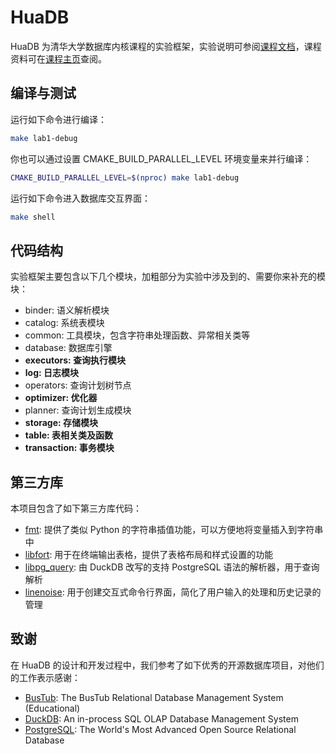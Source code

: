 # HuaDB

HuaDB 为清华大学数据库内核课程的实验框架，实验说明可参阅[课程文档](https://thu-db.github.io/huadb-doc/)，课程资料可在[课程主页](https://dbgroup.cs.tsinghua.edu.cn/ligl/courses_cn.html)查阅。

## 编译与测试

运行如下命令进行编译：

```bash
make lab1-debug
```

你也可以通过设置 CMAKE_BUILD_PARALLEL_LEVEL 环境变量来并行编译：

```bash
CMAKE_BUILD_PARALLEL_LEVEL=$(nproc) make lab1-debug
```

运行如下命令进入数据库交互界面：

```bash
make shell
```

## 代码结构

实验框架主要包含以下几个模块，加粗部分为实验中涉及到的、需要你来补充的模块：

-   binder: 语义解析模块
-   catalog: 系统表模块
-   common: 工具模块，包含字符串处理函数、异常相关类等
-   database: 数据库引擎
-   **executors: 查询执行模块**
-   **log: 日志模块**
-   operators: 查询计划树节点
-   **optimizer: 优化器**
-   planner: 查询计划生成模块
-   **storage: 存储模块**
-   **table: 表相关类及函数**
-   **transaction: 事务模块**

## 第三方库

本项目包含了如下第三方库代码：

- [fmt](https://github.com/fmtlib/fmt): 提供了类似 Python 的字符串插值功能，可以方便地将变量插入到字符串中
- [libfort](https://github.com/seleznevae/libfort): 用于在终端输出表格，提供了表格布局和样式设置的功能
- [libpg_query](https://github.com/duckdb/duckdb/tree/main/third_party/libpg_query): 由 DuckDB 改写的支持 PostgreSQL 语法的解析器，用于查询解析
- [linenoise](https://github.com/antirez/linenoise): 用于创建交互式命令行界面，简化了用户输入的处理和历史记录的管理

## 致谢

在 HuaDB 的设计和开发过程中，我们参考了如下优秀的开源数据库项目，对他们的工作表示感谢：

- [BusTub](https://github.com/cmu-db/bustub): The BusTub Relational Database Management System (Educational)
- [DuckDB](https://github.com/duckdb/duckdb): An in-process SQL OLAP Database Management System
- [PostgreSQL](https://github.com/postgres/postgres): The World's Most Advanced Open Source Relational Database

